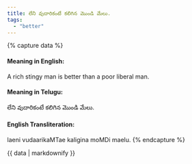 ```yaml
---
title: లేని వుదారికంటే కలిగిన మొండి మేలు.
tags:
  - "better"
---
```


{% capture data %}
#### Meaning in English:
A rich stingy man is better than a poor liberal man.

#### Meaning in Telugu:
లేని వుదారికంటే కలిగిన మొండి మేలు.

#### English Transliteration:
laeni vudaarikaMTae kaligina moMDi maelu.
{% endcapture %}

<div class="notice">{{ data | markdownify }}</div>

